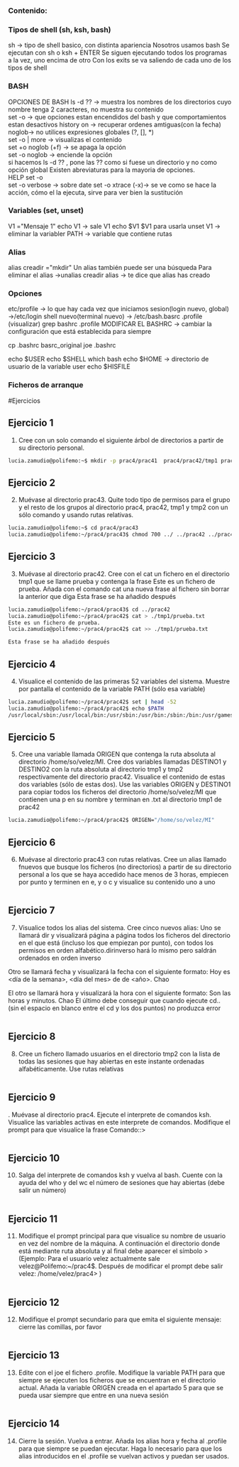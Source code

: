 ### Contenido:
### Tipos de shell (sh, ksh, bash)
sh -> tipo de shell basico, con distinta apariencia
Nosotros usamos bash
Se ejecutan con sh o ksh + ENTER
Se siguen ejecutando todos los programas a la vez, uno encima de otro
Con los exits se va saliendo de cada uno de los tipos de shell

### BASH
OPCIONES DE BASH
ls -d ?? -> muestra los nombres de los directorios cuyo nombre tenga 2 caracteres, no muestra su contenido \
set -o -> que opciones estan encendidos del bash y que comportamientos estan desactivos
history on -> recuperar ordenes amtiguas(con la fecha) \
noglob-> no utilices expresiones globales (?, [], *) \
set -o | more -> visualizas el contenido \
set +o noglob (+f) -> se apaga la opción \
set -o noglob -> enciende la opción \
si hacemos ls -d ?? , pone las ?? como si fuese un directorio y no como opción global
Existen abreviaturas para la mayoria de opciones. \
HELP set -o \
set -o verbose -> sobre date
set -o xtrace (-x)-> se ve como se hace la acción, cómo el la ejecuta, sirve para ver bien la sustitución

### Variables (set, unset)
V1 ="Mensaje 1"
echo V1 -> sale V1
echo  $V1
$V1 para usarla
unset V1 -> eliminar la variabler
PATH -> variable que contiene rutas

### Alias
alias creadir ="mkdir"
Un alias también puede ser una búsqueda 
Para eliminar el alias ->unalias creadir
alias -> te dice que alias has creado

### Opciones
etc/profile -> lo que hay cada vez que iniciamos sesion(login nuevo, global) ->/etc/login
shell nuevo(terminal nuevo) -> /etc/bash.basrc
.profile (visualizar)
grep bashrc .profile
MODIFICAR EL BASHRC -> cambiar la configuración que está establecida para siempre

cp .bashrc basrc_original
joe .bashrc

echo $USER
echo $SHELL
which bash
echo $HOME -> directorio de usuario de la variable user
echo $HISFILE


### Ficheros de arranque

#Ejercicios

## Ejercicio 1
1. Cree con un solo comando el siguiente árbol de directorios a partir de su
directorio personal. 
```bash
lucia.zamudio@polifemo:~$ mkdir -p prac4/prac41  prac4/prac42/tmp1 prac4/prac42/tmp2  prac4/prac43
````

## Ejercicio 2
2. Muévase al directorio prac43. Quite todo tipo de permisos para el grupo y el resto de los grupos al directorio prac4, prac42, tmp1 y tmp2 con un sólo comando y usando rutas relativas.
```bash
lucia.zamudio@polifemo:~$ cd prac4/prac43
lucia.zamudio@polifemo:~/prac4/prac43$ chmod 700 ../ ../prac42 ../prac42/tmp1 ../prac42/tmp2
```
## Ejercicio 3
3. Muévase al directorio prac42. Cree con el cat un fichero en el directorio tmp1 que se llame prueba y contenga la frase Este es un fichero de prueba. Añada con el comando cat una nueva frase al fichero sin borrar la anterior que diga Esta frase se ha añadido después
```bash
lucia.zamudio@polifemo:~/prac4/prac43$ cd ../prac42
lucia.zamudio@polifemo:~/prac4/prac42$ cat > ./tmp1/prueba.txt
Este es un fichero de prueba.
lucia.zamudio@polifemo:~/prac4/prac42$ cat >> ./tmp1/prueba.txt

Esta frase se ha añadido después
```

## Ejercicio 4
4. Visualice el contenido de las primeras 52 variables del sistema. Muestre por
pantalla el contenido de la variable PATH (sólo esa variable) 
```bash
lucia.zamudio@polifemo:~/prac4/prac42$ set | head -52
lucia.zamudio@polifemo:~/prac4/prac42$ echo $PATH
/usr/local/sbin:/usr/local/bin:/usr/sbin:/usr/bin:/sbin:/bin:/usr/games:/usr/local/games:/snap/bin
```

## Ejercicio 5
5. Cree una variable llamada ORIGEN que contenga la ruta absoluta al directorio /home/so/velez/MI. Cree dos variables llamadas DESTINO1 y DESTINO2 con la ruta absoluta al 
 directorio tmp1 y tmp2 respectivamente del directorio prac42. Visualice el contenido de estas dos variables (sólo de estas dos). Use las variables ORIGEN y DESTINO1 para copiar todos los ficheros del directorio /home/so/velez/MI que contienen una p en su nombre y terminan en .txt al directorio tmp1 de prac42
```bash
lucia.zamudio@polifemo:~/prac4/prac42$ ORIGEN="/home/so/velez/MI"

```

## Ejercicio 6
6. Muévase al directorio prac43 con rutas relativas. Cree un alias llamado fnuevos que busque los ficheros (no directorios) a partir de su directorio personal a los que se haya accedido hace menos de 3 horas, empiecen por punto y terminen en e, y o c y visualice su contenido uno a uno 

```bash

```


## Ejercicio 7
7. Visualice todos los alias del sistema. Cree cinco nuevos alias:
Uno se llamará dir y visualizará página a página todos los ficheros del directorio en el que está (incluso los que empiezan por punto), con todos los permisos en orden alfabético.dirinverso hará lo mismo pero saldrán ordenados en orden inverso

 Otro se llamará fecha y visualizará la fecha con el siguiente formato:
Hoy es <día de la semana>, <día del mes> de <mes> de <año>. Chao

El otro se llamará hora y visualizará la hora con el siguiente formato:
Son las <hora> horas y <minuto> minutos. Chao
El último debe conseguir que cuando ejecute cd.. (sin el espacio en blanco entre el cd y los dos puntos) no produzca error 

```bash

```


## Ejercicio 8
8. Cree un fichero llamado usuarios en el directorio tmp2 con la lista de todas las sesiones que hay abiertas en este instante ordenadas alfabéticamente.
Use rutas relativas 
```bash

```

## Ejercicio 9
. Muévase al directorio prac4. Ejecute el interprete de comandos ksh. Visualice las variables activas en este interprete de comandos. Modifique el prompt para que visualice la frase Comando::>
```bash

```
## Ejercicio 10
10. Salga del interprete de comandos ksh y vuelva al bash. Cuente con la ayuda del who y del wc el número de sesiones que hay abiertas (debe salir un número) 

```bash

```

## Ejercicio 11
11. Modifique el prompt principal para que visualice su nombre de usuario en vez del nombre de la máquina. A continuación el directorio donde está mediante ruta absoluta y al final debe aparecer el símbolo > (Ejemplo: Para el usuario velez actualmente sale velez@Polifemo:~/prac4$. Después de modificar el prompt debe salir velez: /home/velez/prac4> ) 
```bash

```

## Ejercicio 12
12. Modifique el prompt secundario para que emita el siguiente mensaje: cierre las comillas, por favor
```bash

```
## Ejercicio 13
13. Edite con el joe el fichero .profile. Modifique la variable PATH para que siempre se ejecuten los ficheros que se encuentran en el directorio actual. Añada la variable ORIGEN creada en el apartado 5 para que se pueda usar siempre que entre en una nueva sesión 

```bash

```

## Ejercicio 14
14. Cierre la sesión. Vuelva a entrar. Añada los alias hora y fecha al .profile para que siempre se puedan ejecutar. Haga lo necesario para que los alias introducidos en el .profile se vuelvan activos y puedan ser usados. 
```bash

```

